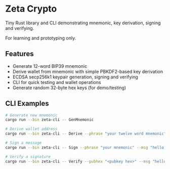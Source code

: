 # Zeta Crypto

Tiny Rust library and CLI demonstrating mnemonic, key derivation, signing and verifying.

For learning and prototyping only.

## Features

- Generate 12-word BIP39 mnemonic
- Derive wallet from mnemonic with simple PBKDF2-based key derivation
- ECDSA secp256k1 keypair generation, signing and verifying
- CLI for quick testing and wallet operations
- Generate random 32-byte hex keys (for demo/testing)

## CLI Examples

```bash
# Generate new mnemonic
cargo run --bin zeta-cli -- GenMnemonic

# Derive wallet address
cargo run --bin zeta-cli -- Derive --phrase "your twelve word mnemonic"

# Sign a message
cargo run --bin zeta-cli -- Sign --phrase "your mnemonic" --msg "hello world"

# Verify a signature
cargo run --bin zeta-cli -- Verify --pubhex "<pubkey hex>" --msg "hello world" --sig "<signature hex>"